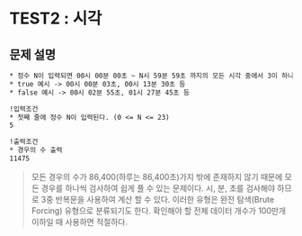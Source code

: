 # TEST2 : 시각

## 문제 설명

```txt
* 정수 N이 입력되면 00시 00분 00초 ~ N시 59분 59초 까지의 모든 시각 중에서 3이 하나라도 포함되는 모든 경우의 수를 구하시오.
* true 예시 -> 00시 00분 03초, 00시 13분 30초 등
* false 예시 -> 00시 02분 55초, 01시 27분 45초 등

!입력조건
* 첫째 줄에 정수 N이 입력된다. (0 <= N <= 23)
5

!출력조건
* 경우의 수 출력
11475
```

>모든 경우의 수가 86,400(하루는 86,400초)가지 밖에 존재하지 않기 때문에 모든 경우를 하나씩 검사하여 쉽게 풀 수 있는 문제이다. 시, 분, 초를 검사해야 하므로 3중 반복문을 사용하여 계산 할 수 있다. 이러한 유형은 완전 탐색(Brute Forcing) 유형으로 분류되기도 한다. 확인해야 할 전체 데이터 개수가 100만개 이하일 때 사용하면 적절하다.
